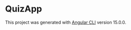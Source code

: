 # QuizApp

This project was generated with [Angular CLI](https://github.com/angular/angular-cli) version 15.0.0.
